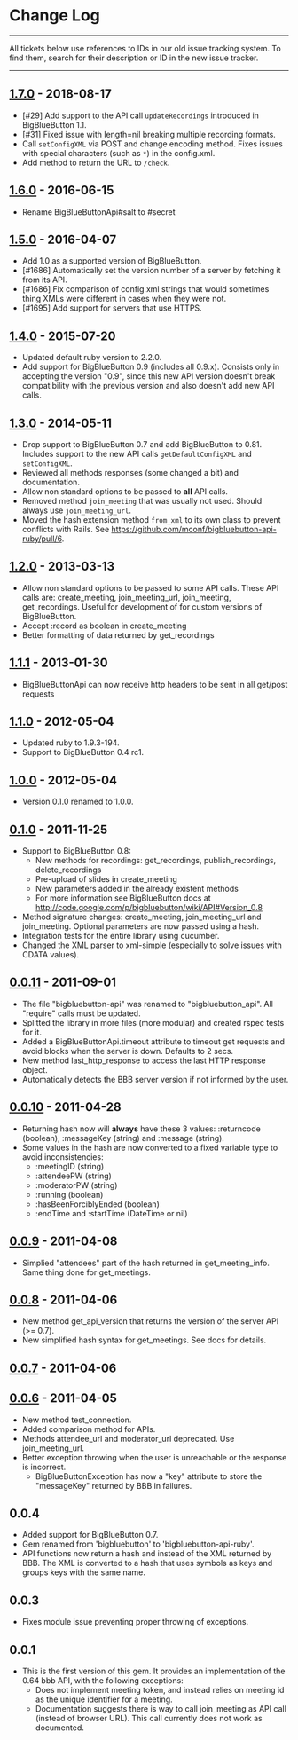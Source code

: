 # Change Log


------------------------------------

All tickets below use references to IDs in our old issue tracking system.
To find them, search for their description or ID in the new issue tracker.

------------------------------------


## [1.7.0] - 2018-08-17

* [#29] Add support to the API call `updateRecordings` introduced in BigBlueButton 1.1.
* [#31] Fixed issue with length=nil breaking multiple recording formats.
* Call `setConfigXML` via POST and change encoding method. Fixes issues with special
  characters (such as `*`) in the config.xml.
* Add method to return the URL to `/check`.

## [1.6.0] - 2016-06-15

* Rename BigBlueButtonApi#salt to #secret

## [1.5.0] - 2016-04-07

* Add 1.0 as a supported version of BigBlueButton.
* [#1686] Automatically set the version number of a server by fetching it from
its API.
* [#1686] Fix comparison of config.xml strings that would sometimes thing XMLs
were different in cases when they were not.
* [#1695] Add support for servers that use HTTPS.

## [1.4.0] - 2015-07-20

* Updated default ruby version to 2.2.0.
* Add support for BigBlueButton 0.9 (includes all 0.9.x). Consists only in
  accepting the version "0.9", since this new API version doesn't break
  compatibility with the previous version and also doesn't add new API
  calls.

## [1.3.0] - 2014-05-11

* Drop support to BigBlueButton 0.7 and add BigBlueButton to 0.81. Includes
  support to the new API calls `getDefaultConfigXML` and `setConfigXML`.
* Reviewed all methods responses (some changed a bit) and documentation.
* Allow non standard options to be passed to **all** API calls.
* Removed method `join_meeting` that was usually not used. Should always use
  `join_meeting_url`.
* Moved the hash extension method `from_xml` to its own class to prevent
  conflicts with Rails. See
  https://github.com/mconf/bigbluebutton-api-ruby/pull/6.

## [1.2.0] - 2013-03-13

*  Allow non standard options to be passed to some API calls. These API calls are: create_meeting, join_meeting_url, join_meeting, get_recordings.
  Useful for development of for custom versions of BigBlueButton.
* Accept :record as boolean in create_meeting
* Better formatting of data returned by get_recordings

## [1.1.1] - 2013-01-30

* BigBlueButtonApi can now receive http headers to be sent in all get/post
  requests

## [1.1.0] - 2012-05-04

* Updated ruby to 1.9.3-194.
* Support to BigBlueButton 0.4 rc1.

## [1.0.0] - 2012-05-04

* Version 0.1.0 renamed to 1.0.0.

## [0.1.0] - 2011-11-25

* Support to BigBlueButton 0.8:
  * New methods for recordings: get_recordings, publish_recordings,
    delete_recordings
  * Pre-upload of slides in create_meeting
  * New parameters added in the already existent methods
  * For more information see BigBlueButton docs at
    http://code.google.com/p/bigbluebutton/wiki/API#Version_0.8
* Method signature changes: create_meeting, join_meeting_url and
  join_meeting. Optional parameters are now passed using a hash.
* Integration tests for the entire library using cucumber.
* Changed the XML parser to xml-simple (especially to solve issues with
  CDATA values).

## [0.0.11] - 2011-09-01

* The file "bigbluebutton-api" was renamed to "bigbluebutton_api". All
  "require" calls must be updated.
* Splitted the library in more files (more modular) and created rspec tests
  for it.
* Added a BigBlueButtonApi.timeout attribute to timeout get requests and
  avoid blocks when the server is down. Defaults to 2 secs.
* New method last_http_response to access the last HTTP response object.
* Automatically detects the BBB server version if not informed by the user.

## [0.0.10] - 2011-04-28

* Returning hash now will **always** have these 3 values: :returncode
  (boolean), :messageKey (string) and :message (string).
* Some values in the hash are now converted to a fixed variable type to
  avoid inconsistencies:
  * :meetingID (string)
  * :attendeePW (string)
  * :moderatorPW (string)
  * :running (boolean)
  * :hasBeenForciblyEnded (boolean)
  * :endTime and :startTime (DateTime or nil)

## [0.0.9] - 2011-04-08

* Simplied "attendees" part of the hash returned in get_meeting_info. Same
  thing done for get_meetings.

## [0.0.8] - 2011-04-06

* New method get_api_version that returns the version of the server API (>= 0.7).
* New simplified hash syntax for get_meetings. See docs for details.

## [0.0.7] - 2011-04-06

## [0.0.6] - 2011-04-05

* New method test_connection.
* Added comparison method for APIs.
* Methods attendee_url and moderator_url deprecated. Use join_meeting_url.
* Better exception throwing when the user is unreachable or the response is incorrect.
  * BigBlueButtonException has now a "key" attribute to store the
    "messageKey" returned by BBB in failures.

## 0.0.4

* Added support for BigBlueButton 0.7.
* Gem renamed from 'bigbluebutton' to 'bigbluebutton-api-ruby'.
* API functions now return a hash and instead of the XML returned by BBB.
  The XML is converted to a hash that uses symbols as keys and groups keys
  with the same name.

## 0.0.3

* Fixes module issue preventing proper throwing of exceptions.

## 0.0.1

* This is the first version of this gem. It provides an implementation of
  the 0.64 bbb API, with the following exceptions:
  * Does not implement meeting token, and instead relies on meeting id as
    the unique identifier for a meeting.
  * Documentation suggests there is way to call join_meeting as API call
    (instead of browser URL). This call currently does not work as
    documented.

[1.7.0]: https://github.com/mconf/bigbluebutton-api-ruby/compare/v1.6.0...v1.7.0
[1.6.0]: https://github.com/mconf/bigbluebutton-api-ruby/compare/v1.5.0...v1.6.0
[1.5.0]: https://github.com/mconf/bigbluebutton-api-ruby/compare/v1.4.0...v1.5.0
[1.4.0]: https://github.com/mconf/bigbluebutton-api-ruby/compare/v1.3.0...v1.4.0
[1.3.0]: https://github.com/mconf/bigbluebutton-api-ruby/compare/v1.2.0...v1.3.0
[1.2.0]: https://github.com/mconf/bigbluebutton-api-ruby/compare/v1.1.1...v1.2.0
[1.1.1]: https://github.com/mconf/bigbluebutton-api-ruby/compare/v1.1.0...v1.1.1
[1.1.0]: https://github.com/mconf/bigbluebutton-api-ruby/compare/v1.0.0...v1.1.0
[1.0.0]: https://github.com/mconf/bigbluebutton-api-ruby/compare/v0.1.0...v1.0.0
[0.1.0]: https://github.com/mconf/bigbluebutton-api-ruby/compare/v0.0.11...v0.1.0
[0.0.11]: https://github.com/mconf/bigbluebutton-api-ruby/compare/v0.0.10...v0.0.11
[0.0.10]: https://github.com/mconf/bigbluebutton-api-ruby/compare/v0.0.9...v0.0.10
[0.0.9]: https://github.com/mconf/bigbluebutton-api-ruby/compare/v0.0.8...v0.0.9
[0.0.8]: https://github.com/mconf/bigbluebutton-api-ruby/compare/v0.0.7...v0.0.8
[0.0.7]: https://github.com/mconf/bigbluebutton-api-ruby/compare/v0.0.6...v0.0.7
[0.0.6]: https://github.com/mconf/bigbluebutton-api-ruby/compare/b586c4726d32e9c30139357bcbe2067f868ff36c...v0.0.6
